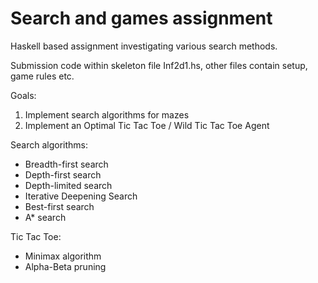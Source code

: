 # Search and games assignment

Haskell based assignment investigating various search methods.

Submission code within skeleton file Inf2d1.hs, other files contain setup, game rules etc.

Goals:
1. Implement search algorithms for mazes
2. Implement an Optimal Tic Tac Toe / Wild Tic Tac Toe Agent

Search algorithms:

- Breadth-first search
- Depth-first search
- Depth-limited search
- Iterative Deepening Search
- Best-first search
- A* search

Tic Tac Toe:

- Minimax algorithm
- Alpha-Beta pruning




